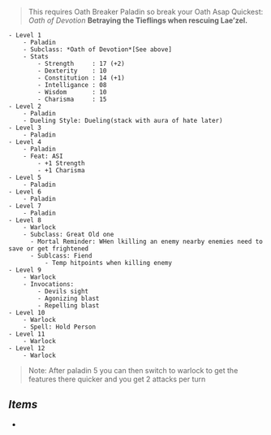 > This requires Oath Breaker Paladin so break your Oath Asap
> Quickest: *Oath of Devotion*
> 	**Betraying the Tieflings when rescuing Lae’zel.**

```dirtree
- Level 1
	- Paladin
	- Subclass: *Oath of Devotion*[See above]
	- Stats
		- Strength     : 17 (+2)
		- Dexterity    : 10
		- Constitution : 14 (+1)
		- Intelligance : 08
		- Wisdom       : 10
		- Charisma     : 15
- Level 2
	- Paladin
	- Dueling Style: Dueling(stack with aura of hate later)
- Level 3
	- Paladin
- Level 4
	- Paladin
	- Feat: ASI
		- +1 Strength
		- +1 Charisma
- Level 5
	- Paladin
- Level 6
	- Paladin
- Level 7
	- Paladin
- Level 8
	- Warlock
	- Subclass: Great Old one
	  - Mortal Reminder: WHen lkilling an enemy nearby enemies need to save or get frightened
	  - Sublcass: Fiend
		  - Temp hitpoints when killing enemy
- Level 9
	- Warlock
	- Invocations:
		- Devils sight
		- Agonizing blast
		- Repelling blast
- Level 10
	- Warlock
	- Spell: Hold Person
- Level 11
	- Warlock
- Level 12
	- Warlock
```


> Note:
> After paladin 5 you can then switch to warlock to get the features there quicker and you get 2 attacks per turn
## *Items*

- 